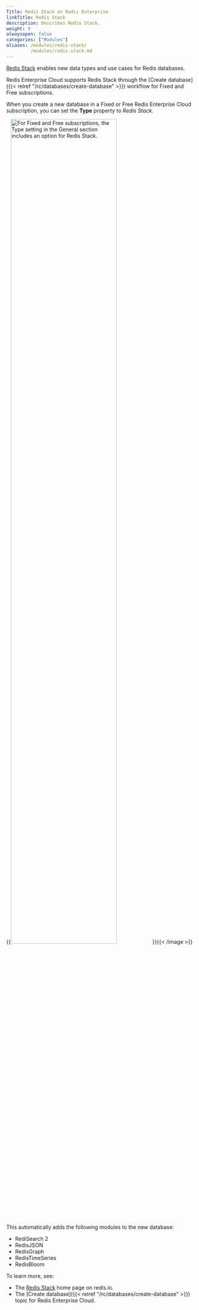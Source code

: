 ```yaml
---
Title: Redis Stack on Redis Enterprise
linkTitle: Redis Stack
description: Describes Redis Stack.
weight: 9
alwaysopen: false
categories: ["Modules"]
aliases: /modules/redis-stack/
         /modules/redis-stack.md
---
```


[Redis Stack](https://redis.io/docs/stack) enables new data types and use cases for Redis databases.

Redis Enterprise Cloud supports Redis Stack through the [Create database]({{< relref "/rc/databases/create-database" >}}) workflow for Fixed and Free subscriptions.

When you create a new database in a Fixed or Free Redis Enterprise Cloud subscription, you can set the **Type** property to _Redis Stack_.  

{{<image filename="images/rc/new-database-general-type-free-stack.png" alt="For Fixed and Free subscriptions, the Type setting in the General section includes an option for Redis Stack." width="75%">}}{{< /image >}}

This automatically adds the following modules to the new database:

- RediSearch 2
- RedisJSON
- RedisGraph
- RedisTimeSeries
- RedisBloom

To learn more, see:

- The [Redis Stack](https://redis.io/docs/stack) home page on redis.io.
- The [Create database]({{< relref "/rc/databases/create-database" >}}) topic for Redis Enterprise Cloud.

